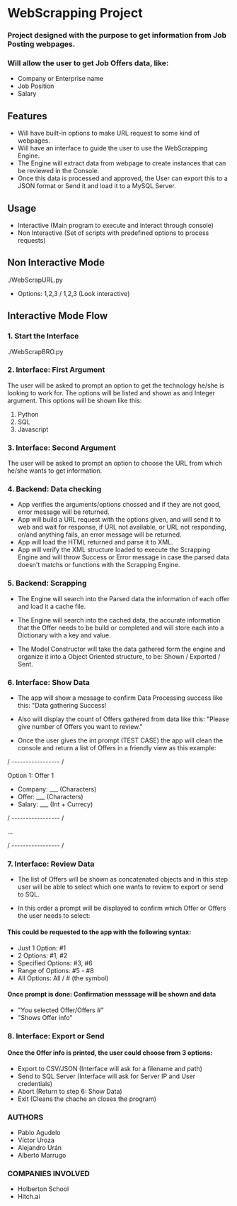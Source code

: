 # WebScrapping Project

### Project designed with the purpose to get information from Job Posting webpages.
### Will allow the user to get Job Offers data, like:
- Company or Enterprise name
- Job Position
- Salary

## Features
- Will have built-in options to make URL request to some kind of webpages.
- Will have an interface to guide the user to use the WebScrapping Engine.
- The Engine will extract data from webpage to create instances that can be reviewed in the Console.
- Once this data is processed and approved, the User can export this to a JSON format or Send it and load it to a MySQL Server.

## Usage

- Interactive (Main program to execute and interact through console)
- Non Interactive (Set of scripts with predefined options to process requests)

## Non Interactive Mode
./WebScrapURL.py
- Options: 1,2,3 / 1,2,3 (Look interactive)

## Interactive Mode Flow

### 1. Start the Interface
./WebScrapBRO.py

### 2. Interface: First Argument

The user will be asked to prompt an option to get the technology he/she is looking to work for. The options will be listed and shown as and Integer argument.
This options will be shown like this:

1. Python
2. SQL
3. Javascript

### 3. Interface: Second Argument

The user will be asked to prompt an option to choose the URL from which he/she wants to get information.

### 4. Backend: Data checking

- App verifies the arguments/options chossed and if they are not good, error message will be returned.
- App will build a URL request with the options given, and will send it to web and wait for response, if URL not available, or URL not responding, or/and anything fails, an error message will be returned.
- App will load the HTML returned and parse it to XML.
- App will verify the XML structure loaded to execute the Scrapping Engine and will throw Success or Error message in case the parsed data doesn't matchs or functions with the Scrapping Engine.

### 5. Backend: Scrapping

- The Engine will search into the Parsed data the information of each offer and load it a cache file.

- The Engine will search into the cached data, the accurate information that the Offer needs to be build or completed and will store each into a Dictionary with a key and value.

- The Model Constructor will take the data gathered form the engine and organize it into a Object Oriented structure, to be: Shown / Exported / Sent.

### 6. Interface: Show Data

- The app will show a message to confirm Data Processing success like this: "Data gathering Success!

- Also will display the count of Offers gathered from data like this:
"Please give number of Offers you want to review."

- Once the user gives the int prompt (TEST CASE) the app will clean the console and return a list of Offers in a friendly view as this example:

/ ----------------- /

Option 1: Offer 1
- Company: ___ (Characters)
- Offer: ___ (Characters)
- Salary: ___ (Int + Currecy)

/ ----------------- /

...

/ ----------------- /

### 7. Interface: Review Data

- The list of Offers will be shown as concatenated objects and in this step user will be able to select which one wants to review to export or send to SQL.

- In this order a prompt will be displayed to confirm which Offer or Offers the user needs to select:

#### This could be requested to the app with the following syntax:
- Just 1 Option: #1
- 2 Options: #1, #2
- Specified Options: #3, #6
- Range of Options: #5 - #8
- All Options: All / # (the symbol)

#### Once prompt is done: Confirmation messsage will be shown and data
- "You selected Offer/Offers #"
- "Shows Offer info"

### 8. Interface: Export or Send

#### Once the Offer info is printed, the user could choose from 3 options:
- Export to CSV/JSON (Interface will ask for a filename and path)
- Send to SQL Server (Interface will ask for Server IP and User credentials)
- Abort (Return to step 6: Show Data)
- Exit (Cleans the chache an closes the program)

### AUTHORS
- Pablo Agudelo
- Víctor Uroza
- Alejandro Urán
- Alberto Marrugo

### COMPANIES INVOLVED
- Holberton School
- Hitch.ai
